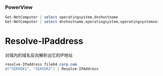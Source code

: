 ### PowerView
```powershell
Get-NetComputer | select operatingsystem,dnshostname
Get-NetComputer | select dnshostname,operatingsystem,operatingsystemversion
```
# Resolve-IPaddress
对域内的域名反向解析出它的IP地址
```powershell
resolve-IPaddress file04.corp.com
@("SERVER1", "SERVER2") | Resolve-IPAddress
```